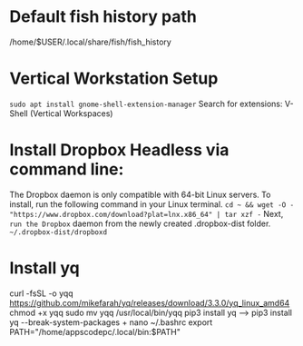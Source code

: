 # Default fish history path
/home/$USER/.local/share/fish/fish_history



# Vertical Workstation Setup
`sudo apt install gnome-shell-extension-manager` Search for extensions: V-Shell (Vertical Workspaces)


# Install Dropbox Headless via command line:
The Dropbox daemon is only compatible with 64-bit Linux servers. To install, run the following command in your Linux terminal.
`cd ~ && wget -O - "https://www.dropbox.com/download?plat=lnx.x86_64" | tar xzf -`
Next, `run the Dropbox` daemon from the newly created .dropbox-dist folder.
`~/.dropbox-dist/dropboxd`


# Install yq
curl -fsSL -o yqq https://github.com/mikefarah/yq/releases/download/3.3.0/yq_linux_amd64
chmod +x yqq
sudo mv yqq /usr/local/bin/yqq
pip3 install yq               -->   pip3 install yq --break-system-packages
                                  +
nano ~/.bashrc
export PATH="/home/appscodepc/.local/bin:$PATH"